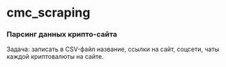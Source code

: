 # cmc_scraping

### Парсинг данных крипто-сайта
Задача: записать в CSV-файл название, ссылки на сайт, соцсети, чаты каждой криптовалюты на сайте.
